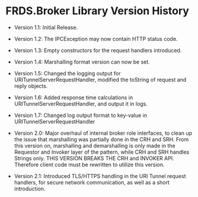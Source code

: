 FRDS.Broker Library Version History
====

  * Version 1.1: Initial Release.
  
  * Version 1.2: The IPCException may now contain HTTP status code.
  
  * Version 1.3: Empty constructors for the request handlers introduced.

  * Version 1.4: Marshalling format version can now be set.
  
  * Version 1.5: Changed the logging output for
                 URITunnelServerRequestHandler, modified the toString
                 of request and reply objects.
                 
  * Version 1.6: Added response time calculations in
                 URITunnelServerRequestHandler, and output it in logs.

  * Version 1.7: Changed log output format to key-value in 
                 URITunnelServerRequestHandler

  * Version 2.0: Major overhaul of internal broker role interfaces,
                 to clean up the issue that marshalling was partially
                 done in the CRH and SRH. From this version on, marshalling
                 and demarshalling is only made in the Requestor and
                 Invoker layer of the pattern, while CRH and SRH handles
                 Strings only. 
                 THIS VERSION BREAKS THE CRH and INVOKER API. Therefore
                 client code must be rewritten to utilize this version.

  * Version 2.1: Introduced TLS/HTTPS handling in the URI Tunnel
                 request handlers, for secure network communication,
                 as well as a short introduction.
